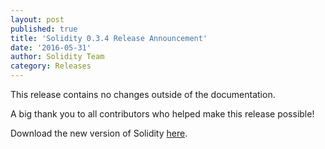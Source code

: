 ```yaml
---
layout: post
published: true
title: 'Solidity 0.3.4 Release Announcement'
date: '2016-05-31'
author: Solidity Team
category: Releases
---
```


This release contains no changes outside of the documentation.

A big thank you to all contributors who helped make this release possible!

Download the new version of Solidity [here](https://github.com/ethereum/solidity/releases/tag/v0.3.4).
